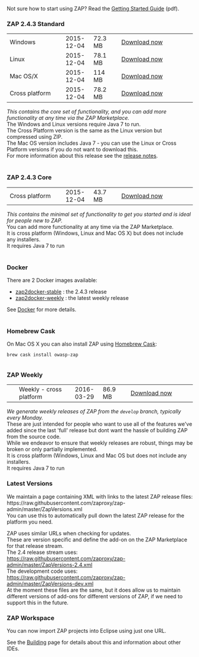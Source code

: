 Not sure how to start using ZAP? Read the [Getting Started Guide](https://github.com/zaproxy/zaproxy/releases/download/2.4.0/ZAPGettingStartedGuide-2.4.pdf) (pdf).

### ZAP 2.4.3 Standard

<table width='80%'>
<tr>
<td width='30%'>Windows</td><td width='15%'>2015-12-04</td><td width='15%'>72.3 MB</td><td><a href='https://github.com/zaproxy/zaproxy/releases/download/2.4.3/ZAP_2.4.3_Windows.exe'>Download now</a></td>
</tr>
<tr>
<td width='30%'>Linux</td><td width='15%'>2015-12-04</td><td width='15%'>78.1 MB</td><td><a href='https://github.com/zaproxy/zaproxy/releases/download/2.4.3/ZAP_2.4.3_Linux.tar.gz'>Download now</a></td>
</tr>
<tr>
<td width='30%'>Mac OS/X</td><td width='15%'>2015-12-04</td><td width='15%'>114 MB</td><td><a href='https://github.com/zaproxy/zaproxy/releases/download/2.4.3/ZAP_2.4.3_Mac_OS_X.dmg'>Download now</a></td>
</tr>
<tr>
<td width='30%'>Cross platform</td><td width='15%'>2015-12-04</td><td width='15%'>78.2 MB</td><td><a href='https://github.com/zaproxy/zaproxy/releases/download/2.4.3/ZAP_2.4.3_Cross_Platform.zip'>Download now</a></td>
</tr>

</table>

_This contains the core set of functionality, and you can add more functionality at any time via the ZAP Marketplace._<br>
The Windows and Linux versions require Java 7 to run.<br>
The Cross Platform version is the same as the Linux version but compressed using ZIP.<br>
The Mac OS version includes Java 7 - you can use the Linux or Cross Platform versions if you do not want to download this.<br>
For more information about this release see the <a href='https://github.com/zaproxy/zap-core-help/wiki/HelpReleases2_4_3'>release notes</a>.<br>
<br>
<h3>ZAP 2.4.3 Core</h3>

<table width='80%'>
<tr>
<td width='30%'>Cross platform</td><td width='15%'>2015-12-04</td><td width='15%'>43.7 MB</td><td><a href='https://github.com/zaproxy/zaproxy/releases/download/2.4.3/ZAP_2.4.3_Core.tar.gz'>Download now</a></td>
</tr>
</table>

<i>This contains the minimal set of functionality to get you started and is ideal for people new to ZAP.</i><br>
You can add more functionality at any time via the ZAP Marketplace.<br>
It is cross platform (Windows, Linux and Mac OS X) but does not include any installers.<br>
It requires Java 7 to run<br>
<br>
<h3>Docker</h3>

There are 2 Docker images available:<br>
<ul><li><a href='https://registry.hub.docker.com/u/owasp/zap2docker-stable/'>zap2docker-stable</a> : the 2.4.3 release<br>
</li><li><a href='https://registry.hub.docker.com/u/owasp/zap2docker-weekly/'>zap2docker-weekly</a> : the latest weekly release</li></ul>

See <a href='Docker'>Docker</a> for more details.<br>
<br>
<h3>Homebrew Cask</h3>
On Mac OS X you can also install ZAP using <a href='http://caskroom.io/'>Homebrew Cask</a>:<br>
<pre><code>brew cask install owasp-zap<br>
</code></pre>

<h3>ZAP Weekly</h3>

<table width='80%'>
<tr>
<td width='5%'></td><td width='30%'>Weekly - cross platform</td><td width='15%'>2016-03-29</td><td width='15%'>86.9 MB</td><td><a href='https://github.com/zaproxy/zaproxy/releases/download/w2016-03-29/ZAP_WEEKLY_D-2016-03-29.zip'>Download now</a></td>
</tr>
</table>

<i>We generate weekly releases of ZAP from the `develop` branch, typically every Monday.</i><br>
These are just intended for people who want to use all of the features we've added since the last 'full' release but dont want the hassle of building ZAP from the source code.<br>
While we endeavor to ensure that weekly releases are robust, things may be broken or only partially implemented.<br>
It is cross platform (Windows, Linux and Mac OS but does not include any installers.<br>
It requires Java 7 to run<br>

<h3>Latest Versions</h3>
We maintain a page containing XML with links to the latest ZAP release files: https://raw.githubusercontent.com/zaproxy/zap-admin/master/ZapVersions.xml<br>
You can use this to automatically pull down the latest ZAP release for the platform you need.

ZAP uses similar URLs when checking for updates.<br>
These are version specific and define the add-on on the ZAP Marketplace for that release stream.<br>
The 2.4 release stream uses: https://raw.githubusercontent.com/zaproxy/zap-admin/master/ZapVersions-2.4.xml<br>
The development code uses: https://raw.githubusercontent.com/zaproxy/zap-admin/master/ZapVersions-dev.xml<br>
At the moment these files are the same, but it does allow us to maintain different versions of add-ons for different versions of ZAP, if we need to support this in the future.

<h3>ZAP Workspace</h3>
You can now import ZAP projects into Eclipse using just one URL.

See the [Building](Building) page for details about this and information about other IDEs.